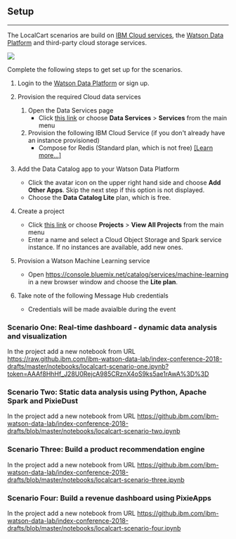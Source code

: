 ## Setup
***

The LocalCart scenarios are build on [IBM Cloud services](https://console.bluemix.net/catalog/), the [Watson Data Platform](https://www.ibm.com/analytics/us/en/watson-data-platform/) and third-party cloud storage services.

<img src="https://raw.githubusercontent.com/ibm-watson-data-lab/localcart-at-index-conf/master/images/localcart%20overview.png"></img>


Complete the following steps to get set up for the scenarios.

1. Login to the [Watson Data Platform](https://dataplatform.ibm.com) or sign up.

1. Provision the required Cloud data services
    1. Open the Data Services page
        * Click [this link](https://dataplatform.ibm.com/data/discovery?target=services&context=analytics) or choose **Data Services** > **Services** from the main menu
    1. Provision the following IBM Cloud Service (if you don't already have an instance provisioned)
       * Compose for Redis (Standard plan, which is not free) [[Learn more...]](https://console.bluemix.net/catalog/services/compose-for-redis)
1. Add the Data Catalog app to your Watson Data Platform
   * Click the avatar icon on the upper right hand side and choose **Add Other Apps**. Skip the next step if this option is not displayed. 
   * Choose the **Data Catalog Lite** plan, which is free. 
1. Create a project  
   * Click [this link](https://dataplatform.ibm.com/projects/new-project?context=analytics) or choose **Projects** > **View All Projects** from the main menu
   * Enter a name and select a Cloud Object Storage and Spark service instance. If no instances are available, add new ones.
1. Provision a Watson Machine Learning service
   * Open https://console.bluemix.net/catalog/services/machine-learning in a new browser window and choose the **Lite plan**.

1. Take note of the following Message Hub credentials
   * Credentials will be made avaialble during the event


### Scenario One: Real-time dashboard - dynamic data analysis and visualization

In the project add a new notebook from URL https://raw.github.ibm.com/ibm-watson-data-lab/index-conference-2018-drafts/master/notebooks/localcart-scenario-one.ipynb?token=AAAf8HhHf_J28U0RejcA985CRznX4oS9ks5ae1rAwA%3D%3D

### Scenario Two: Static data analysis using Python, Apache Spark and PixieDust

In the project add a new notebook from URL https://github.ibm.com/ibm-watson-data-lab/index-conference-2018-drafts/blob/master/notebooks/localcart-scenario-two.ipynb

### Scenario Three: Build a product recommendation engine

In the project add a new notebook from URL https://github.ibm.com/ibm-watson-data-lab/index-conference-2018-drafts/blob/master/notebooks/localcart-scenario-three.ipynb

### Scenario Four: Build a revenue dashboard using PixieApps
In the project add a new notebook from URL https://github.ibm.com/ibm-watson-data-lab/index-conference-2018-drafts/blob/master/notebooks/localcart-scenario-four.ipynb
